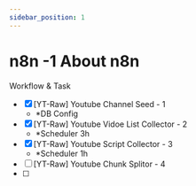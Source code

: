 ```yaml
---
sidebar_position: 1
---
```


# n8n -1 About n8n   


Workflow & Task  
- [x] [YT-Raw] Youtube Channel Seed - 1  
  - *DB Config
- [x] [YT-Raw] Youtube Vidoe List Collector - 2  
  - *Scheduler 3h  
- [x] [YT-Raw] Youtube Script Collector - 3  
  - *Scheduler 1h  
- [ ] [YT-Raw] Youtube Chunk Splitor - 4  
- [ ] 
